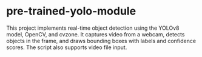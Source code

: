 # pre-trained-yolo-module
This project implements real-time object detection using the YOLOv8 model, OpenCV, and cvzone. It captures video from a webcam, detects objects in the frame, and draws bounding boxes with labels and confidence scores. The script also supports video file input.
